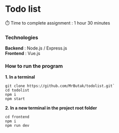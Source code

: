 # Todo list

:stopwatch: Time to complete assignment : 1 hour 30 minutes
### Technologies<br />
**Backend** : Node.js / Express.js<br />
**Frontend** : Vue.js

### How to run the program

**1. In a terminal**
```
git clone https://github.com/MrButak/todolist.git`
cd todolist
npm i
npm start
```
**2. In a new terminal in the project root folder**
```
cd frontend
npm i
npm run dev
```
